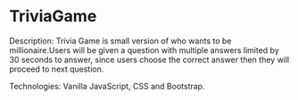 # TriviaGame
Description:
Trivia Game is small version of who wants to be millionaire.Users will be given a question with multiple answers limited by 30 seconds to answer, since users choose the correct answer then they will proceed to next question.

Technologies:
Vanilla JavaScript, CSS and Bootstrap.
